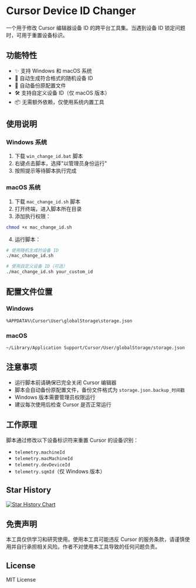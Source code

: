 # Cursor Device ID Changer

一个用于修改 Cursor 编辑器设备 ID 的跨平台工具集。当遇到设备 ID 锁定问题时，可用于重置设备标识。

## 功能特性

- ✨ 支持 Windows 和 macOS 系统
- 🔄 自动生成符合格式的随机设备 ID
- 💾 自动备份原配置文件
- 🛠️ 支持自定义设备 ID（仅 macOS 版本）
- 📦 无需额外依赖，仅使用系统内置工具

## 使用说明

### Windows 系统

1. 下载 `win_change_id.bat` 脚本
2. 右键点击脚本，选择"以管理员身份运行"
3. 按照提示等待脚本执行完成

### macOS 系统

1. 下载 `mac_change_id.sh` 脚本
2. 打开终端，进入脚本所在目录
3. 添加执行权限：
```bash
chmod +x mac_change_id.sh
```
4. 运行脚本：
```bash
# 使用随机生成的设备 ID
./mac_change_id.sh

# 使用自定义设备 ID（可选）
./mac_change_id.sh your_custom_id
```

## 配置文件位置

### Windows
```
%APPDATA%\Cursor\User\globalStorage\storage.json
```

### macOS
```
~/Library/Application Support/Cursor/User/globalStorage/storage.json
```

## 注意事项

- 运行脚本前请确保已完全关闭 Cursor 编辑器
- 脚本会自动备份原配置文件，备份文件格式为 `storage.json.backup_时间戳`
- Windows 版本需要管理员权限运行
- 建议每次使用后检查 Cursor 是否正常运行

## 工作原理

脚本通过修改以下设备标识符来重置 Cursor 的设备识别：

- `telemetry.machineId`
- `telemetry.macMachineId`
- `telemetry.devDeviceId`
- `telemetry.sqmId`（仅 Windows 版本）

## Star History

[![Star History Chart](https://api.star-history.com/svg?repos=fly8888/cursor_machine_id&type=Area)](https://star-history.com/#fly8888/cursor_machine_id&Area)

## 免责声明

本工具仅供学习和研究使用。使用本工具可能违反 Cursor 的服务条款，请谨慎使用并自行承担相关风险。作者不对使用本工具导致的任何问题负责。

## License

MIT License
